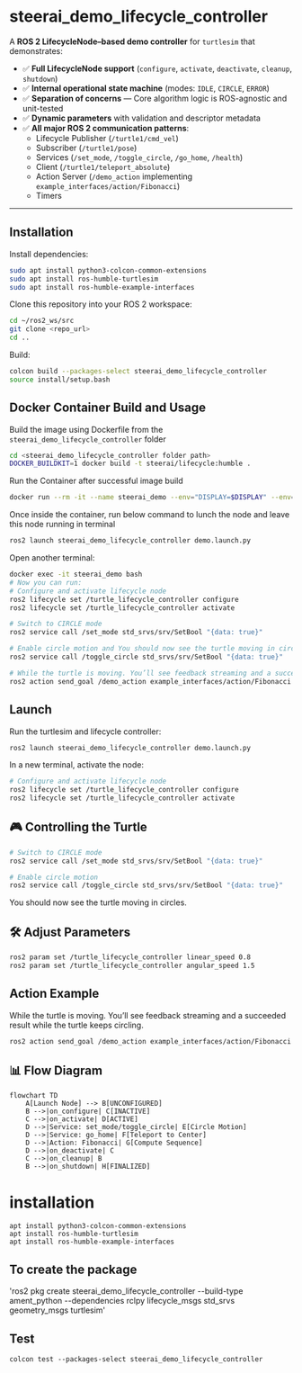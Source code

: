 # steerai_demo_lifecycle_controller

A **ROS 2 LifecycleNode–based demo controller** for `turtlesim` that demonstrates:

- ✅ **Full LifecycleNode support** (`configure`, `activate`, `deactivate`, `cleanup`, `shutdown`)
- ✅ **Internal operational state machine** (modes: `IDLE`, `CIRCLE`, `ERROR`)
- ✅ **Separation of concerns** — Core algorithm logic is ROS-agnostic and unit-tested
- ✅ **Dynamic parameters** with validation and descriptor metadata
- ✅ **All major ROS 2 communication patterns**:
  - Lifecycle Publisher (`/turtle1/cmd_vel`)
  - Subscriber (`/turtle1/pose`)
  - Services (`/set_mode`, `/toggle_circle`, `/go_home`, `/health`)
  - Client (`/turtle1/teleport_absolute`)
  - Action Server (`/demo_action` implementing `example_interfaces/action/Fibonacci`)
  - Timers

---

## Installation

Install dependencies:

```bash
sudo apt install python3-colcon-common-extensions
sudo apt install ros-humble-turtlesim
sudo apt install ros-humble-example-interfaces
```

Clone this repository into your ROS 2 workspace:

```bash
cd ~/ros2_ws/src
git clone <repo_url>
cd ..
```

Build:

```bash
colcon build --packages-select steerai_demo_lifecycle_controller
source install/setup.bash
```
## Docker Container Build and Usage
Build the image using Dockerfile from the `steerai_demo_lifecycle_controller` folder

```bash
cd <steerai_demo_lifecycle_controller folder path>
DOCKER_BUILDKIT=1 docker build -t steerai/lifecycle:humble .
```
Run the Container after successful image build

```bash
docker run --rm -it --name steerai_demo --env="DISPLAY=$DISPLAY" --env="QT_X11_NO_MITSHM=1" --volume="/tmp/.X11-unix:/tmp/.X11-unix:rw" --env="XAUTHORITY=$XAUTH" --volume="$XAUTH:$XAUTH" --net=host steerai/lifecycle:humble
```

Once inside the container, run below command to lunch the node and leave this node running in terminal

```bash
ros2 launch steerai_demo_lifecycle_controller demo.launch.py
```

Open another terminal:
```bash
docker exec -it steerai_demo bash
# Now you can run:
# Configure and activate lifecycle node
ros2 lifecycle set /turtle_lifecycle_controller configure
ros2 lifecycle set /turtle_lifecycle_controller activate

# Switch to CIRCLE mode
ros2 service call /set_mode std_srvs/srv/SetBool "{data: true}"

# Enable circle motion and You should now see the turtle moving in circles.
ros2 service call /toggle_circle std_srvs/srv/SetBool "{data: true}"

# While the turtle is moving. You’ll see feedback streaming and a succeeded result while the turtle keeps circling.
ros2 action send_goal /demo_action example_interfaces/action/Fibonacci "{order: 10}"
```


## Launch

Run the turtlesim and lifecycle controller:

```bash
ros2 launch steerai_demo_lifecycle_controller demo.launch.py
```

In a new terminal, activate the node:

```bash
# Configure and activate lifecycle node
ros2 lifecycle set /turtle_lifecycle_controller configure
ros2 lifecycle set /turtle_lifecycle_controller activate
```

## 🎮 Controlling the Turtle

```bash
# Switch to CIRCLE mode
ros2 service call /set_mode std_srvs/srv/SetBool "{data: true}"

# Enable circle motion
ros2 service call /toggle_circle std_srvs/srv/SetBool "{data: true}"

```
You should now see the turtle moving in circles.


## 🛠 Adjust Parameters

```bash
ros2 param set /turtle_lifecycle_controller linear_speed 0.8
ros2 param set /turtle_lifecycle_controller angular_speed 1.5
```

## Action Example
While the turtle is moving. You’ll see feedback streaming and a succeeded result while the turtle keeps circling.
```bash
ros2 action send_goal /demo_action example_interfaces/action/Fibonacci "{order: 10}"
```

## 📊 Flow Diagram

```mermaid
flowchart TD
    A[Launch Node] --> B[UNCONFIGURED]
    B -->|on_configure| C[INACTIVE]
    C -->|on_activate| D[ACTIVE]
    D -->|Service: set_mode/toggle_circle| E[Circle Motion]
    D -->|Service: go_home| F[Teleport to Center]
    D -->|Action: Fibonacci| G[Compute Sequence]
    D -->|on_deactivate| C
    C -->|on_cleanup| B
    B -->|on_shutdown| H[FINALIZED]
```


















# installation
```
apt install python3-colcon-common-extensions
apt install ros-humble-turtlesim
apt install ros-humble-example-interfaces

```



## To create the package 

'ros2 pkg create steerai_demo_lifecycle_controller --build-type ament_python --dependencies rclpy lifecycle_msgs std_srvs geometry_msgs turtlesim'


## Test
`colcon test --packages-select steerai_demo_lifecycle_controller`
